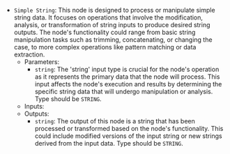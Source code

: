 - `Simple String`: This node is designed to process or manipulate simple string data. It focuses on operations that involve the modification, analysis, or transformation of string inputs to produce desired string outputs. The node's functionality could range from basic string manipulation tasks such as trimming, concatenating, or changing the case, to more complex operations like pattern matching or data extraction.
    - Parameters:
        - `string`: The 'string' input type is crucial for the node's operation as it represents the primary data that the node will process. This input affects the node's execution and results by determining the specific string data that will undergo manipulation or analysis. Type should be `STRING`.
    - Inputs:
    - Outputs:
        - `string`: The output of this node is a string that has been processed or transformed based on the node's functionality. This could include modified versions of the input string or new strings derived from the input data. Type should be `STRING`.
